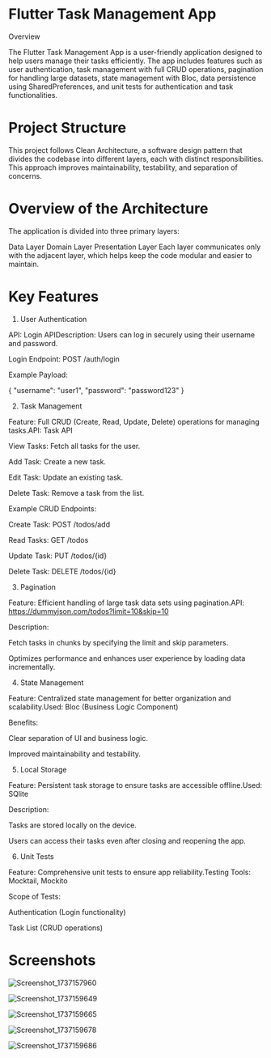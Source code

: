 # Flutter Task Management App

Overview

The Flutter Task Management App is a user-friendly application designed to help users manage their tasks efficiently. The app includes features such as user authentication, task management with full CRUD operations, pagination for handling large datasets, state management with Bloc, data persistence using SharedPreferences, and unit tests for authentication and task functionalities.

# Project Structure
This project follows Clean Architecture, a software design pattern that divides the codebase into different layers, each with distinct responsibilities. This approach improves maintainability, testability, and separation of concerns.

# Overview of the Architecture
The application is divided into three primary layers:

Data Layer
Domain Layer
Presentation Layer
Each layer communicates only with the adjacent layer, which helps keep the code modular and easier to maintain.
# Key Features

1. User Authentication

API: Login APIDescription: Users can log in securely using their username and password.

Login Endpoint: POST /auth/login

Example Payload:

{
  "username": "user1",
  "password": "password123"
}

2. Task Management

Feature: Full CRUD (Create, Read, Update, Delete) operations for managing tasks.API: Task API

View Tasks: Fetch all tasks for the user.

Add Task: Create a new task.

Edit Task: Update an existing task.

Delete Task: Remove a task from the list.

Example CRUD Endpoints:

Create Task: POST /todos/add

Read Tasks: GET /todos

Update Task: PUT /todos/{id}

Delete Task: DELETE /todos/{id}

3. Pagination

Feature: Efficient handling of large task data sets using pagination.API: https://dummyjson.com/todos?limit=10&skip=10

Description:

Fetch tasks in chunks by specifying the limit and skip parameters.

Optimizes performance and enhances user experience by loading data incrementally.

4. State Management

Feature: Centralized state management for better organization and scalability.Used: Bloc (Business Logic Component)

Benefits:

Clear separation of UI and business logic.

Improved maintainability and testability.

5. Local Storage

Feature: Persistent task storage to ensure tasks are accessible offline.Used: SQlite

Description:

Tasks are stored locally on the device.

Users can access their tasks even after closing and reopening the app.

6. Unit Tests

Feature: Comprehensive unit tests to ensure app reliability.Testing Tools: Mocktail, Mockito

Scope of Tests:

Authentication (Login functionality)

Task List (CRUD operations)


# Screenshots
![Screenshot_1737157960](https://github.com/user-attachments/assets/c2446d1c-5580-432a-8d85-8e9907de7b6f)

![Screenshot_1737159649](https://github.com/user-attachments/assets/56938496-fee9-4149-94cc-7d86b49b93dc)

![Screenshot_1737159665](https://github.com/user-attachments/assets/eca1f37c-e6ad-46f8-9f29-da5e8459b42a)

![Screenshot_1737159678](https://github.com/user-attachments/assets/b0ee7750-746c-4337-971c-32cd56edc7e1)

![Screenshot_1737159686](https://github.com/user-attachments/assets/e409b6e2-dbc6-4c41-a51c-fafa8feabf79)







